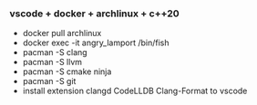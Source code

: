 ### vscode + docker + archlinux + c++20
- docker pull archlinux 
- docker exec -it angry_lamport /bin/fish
- pacman -S clang
- pacman -S llvm
- pacman -S cmake ninja
- pacman -S git
- install extension clangd CodeLLDB Clang-Format to vscode


